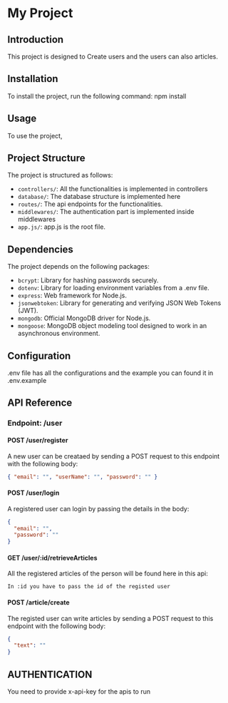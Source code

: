 # My Project

## Introduction

This project is designed to Create users and the users can also articles.

## Installation

To install the project, run the following command: npm install

## Usage

To use the project,

## Project Structure

The project is structured as follows:

- `controllers/`: All the functionalities is implemented in controllers
- `database/`: The database structure is implemented here
- `routes/`: The api endpoints for the functionalities.
- `middlewares/`: The authentication part is implemented inside middlewares
- `app.js/`: app.js is the root file.

## Dependencies

The project depends on the following packages:

- `bcrypt`: Library for hashing passwords securely.
- `dotenv`: Library for loading environment variables from a .env file.
- `express`: Web framework for Node.js.
- `jsonwebtoken`: Library for generating and verifying JSON Web Tokens (JWT).
- `mongodb`: Official MongoDB driver for Node.js.
- `mongoose`: MongoDB object modeling tool designed to work in an asynchronous environment.

## Configuration

.env file has all the configurations and the example you can found it in .env.example

## API Reference

### Endpoint: /user

#### POST /user/register

A new user can be creataed by sending a POST request to this endpoint with the following body:

```json
{ "email": "", "userName": "", "password": "" }
```

#### POST /user/login

A registered user can login by passing the details in the body:

```json
{
  "email": "",
  "password": ""
}
```

#### GET /user/:id/retrieveArticles

All the registered articles of the person will be found here in this api:

```
In :id you have to pass the id of the registed user

```

#### POST /article/create

The registed user can write articles by sending a POST request to this endpoint with the following body:

```json
{
  "text": ""
}
```

## AUTHENTICATION

You need to provide x-api-key for the apis to run
